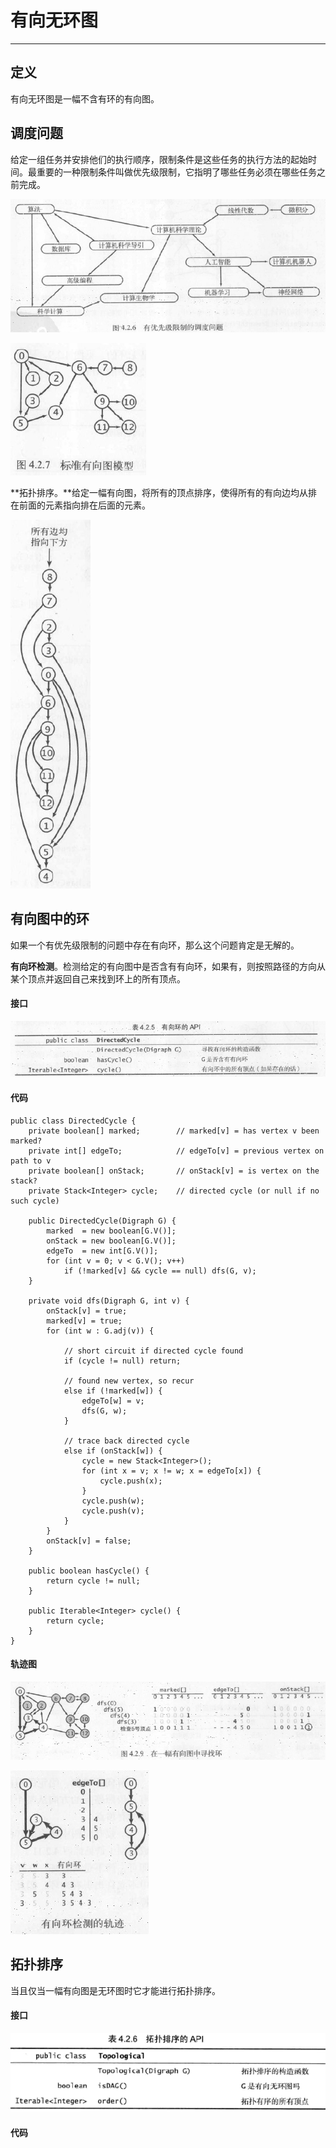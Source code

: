 # 有向无环图

---

## 定义

有向无环图是一幅不含有环的有向图。

## 调度问题

给定一组任务并安排他们的执行顺序，限制条件是这些任务的执行方法的起始时间。最重要的一种限制条件叫做优先级限制，它指明了哪些任务必须在哪些任务之前完成。

![](/assets/graph/dag_define1.png)

![](/assets/graph/dag_define2.png)

**拓扑排序。**给定一幅有向图，将所有的顶点排序，使得所有的有向边均从排在前面的元素指向排在后面的元素。

![](/assets/graph/dag_define3.png)

## 有向图中的环

如果一个有优先级限制的问题中存在有向环，那么这个问题肯定是无解的。

**有向环检测**。检测给定的有向图中是否含有有向环，如果有，则按照路径的方向从某个顶点并返回自己来找到环上的所有顶点。

#### 接口

![](/assets/graph/dag_interface1.png)

#### 代码

```
public class DirectedCycle {
    private boolean[] marked;        // marked[v] = has vertex v been marked?
    private int[] edgeTo;            // edgeTo[v] = previous vertex on path to v
    private boolean[] onStack;       // onStack[v] = is vertex on the stack?
    private Stack<Integer> cycle;    // directed cycle (or null if no such cycle)

    public DirectedCycle(Digraph G) {
        marked  = new boolean[G.V()];
        onStack = new boolean[G.V()];
        edgeTo  = new int[G.V()];
        for (int v = 0; v < G.V(); v++)
            if (!marked[v] && cycle == null) dfs(G, v);
    }

    private void dfs(Digraph G, int v) {
        onStack[v] = true;
        marked[v] = true;
        for (int w : G.adj(v)) {

            // short circuit if directed cycle found
            if (cycle != null) return;

            // found new vertex, so recur
            else if (!marked[w]) {
                edgeTo[w] = v;
                dfs(G, w);
            }

            // trace back directed cycle
            else if (onStack[w]) {
                cycle = new Stack<Integer>();
                for (int x = v; x != w; x = edgeTo[x]) {
                    cycle.push(x);
                }
                cycle.push(w);
                cycle.push(v);
            }
        }
        onStack[v] = false;
    }

    public boolean hasCycle() {
        return cycle != null;
    }

    public Iterable<Integer> cycle() {
        return cycle;
    }
}
```

#### 轨迹图

![](/assets/graph/dag_trace1.png)

![](/assets/graph/dag_trace2.png)

## 拓扑排序

当且仅当一幅有向图是无环图时它才能进行拓扑排序。

#### 接口

![](/assets/graph/dag_interface2.png)

#### 代码



